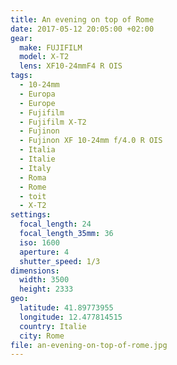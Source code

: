```yaml
---
title: An evening on top of Rome
date: 2017-05-12 20:05:00 +02:00
gear:
  make: FUJIFILM
  model: X-T2
  lens: XF10-24mmF4 R OIS
tags:
  - 10-24mm
  - Europa
  - Europe
  - Fujifilm
  - Fujifilm X-T2
  - Fujinon
  - Fujinon XF 10-24mm f/4.0 R OIS
  - Italia
  - Italie
  - Italy
  - Roma
  - Rome
  - toit
  - X-T2
settings:
  focal_length: 24
  focal_length_35mm: 36
  iso: 1600
  aperture: 4
  shutter_speed: 1/3
dimensions:
  width: 3500
  height: 2333
geo:
  latitude: 41.89773955
  longitude: 12.477814515
  country: Italie
  city: Rome
file: an-evening-on-top-of-rome.jpg
---
```



